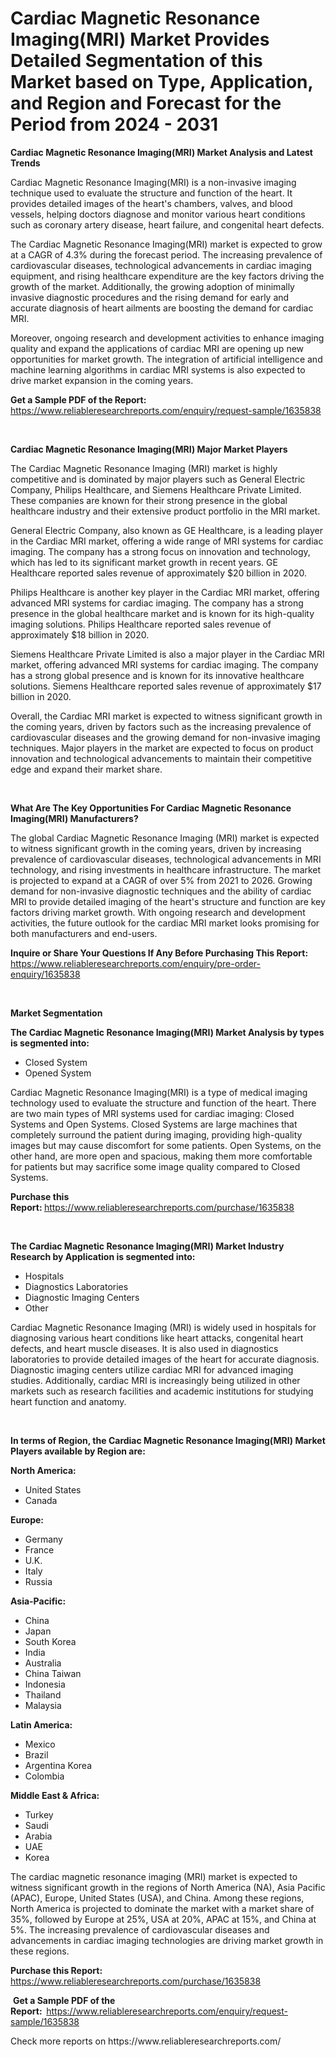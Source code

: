 <p><h1>Cardiac Magnetic Resonance Imaging(MRI) Market Provides Detailed Segmentation of this Market based on Type, Application, and Region and Forecast for the Period from 2024 - 2031</h1></p><p><strong>Cardiac Magnetic Resonance Imaging(MRI) Market Analysis and Latest Trends</strong></p>
<p><p>Cardiac Magnetic Resonance Imaging(MRI) is a non-invasive imaging technique used to evaluate the structure and function of the heart. It provides detailed images of the heart's chambers, valves, and blood vessels, helping doctors diagnose and monitor various heart conditions such as coronary artery disease, heart failure, and congenital heart defects.</p><p>The Cardiac Magnetic Resonance Imaging(MRI) market is expected to grow at a CAGR of 4.3% during the forecast period. The increasing prevalence of cardiovascular diseases, technological advancements in cardiac imaging equipment, and rising healthcare expenditure are the key factors driving the growth of the market. Additionally, the growing adoption of minimally invasive diagnostic procedures and the rising demand for early and accurate diagnosis of heart ailments are boosting the demand for cardiac MRI.</p><p>Moreover, ongoing research and development activities to enhance imaging quality and expand the applications of cardiac MRI are opening up new opportunities for market growth. The integration of artificial intelligence and machine learning algorithms in cardiac MRI systems is also expected to drive market expansion in the coming years.</p></p>
<p><strong>Get a Sample PDF of the Report:&nbsp;</strong> <a href="https://www.reliableresearchreports.com/enquiry/request-sample/1635838">https://www.reliableresearchreports.com/enquiry/request-sample/1635838</a></p>
<p>&nbsp;</p>
<p><strong>Cardiac Magnetic Resonance Imaging(MRI) Major Market Players</strong></p>
<p><p>The Cardiac Magnetic Resonance Imaging (MRI) market is highly competitive and is dominated by major players such as General Electric Company, Philips Healthcare, and Siemens Healthcare Private Limited. These companies are known for their strong presence in the global healthcare industry and their extensive product portfolio in the MRI market.</p><p>General Electric Company, also known as GE Healthcare, is a leading player in the Cardiac MRI market, offering a wide range of MRI systems for cardiac imaging. The company has a strong focus on innovation and technology, which has led to its significant market growth in recent years. GE Healthcare reported sales revenue of approximately $20 billion in 2020.</p><p>Philips Healthcare is another key player in the Cardiac MRI market, offering advanced MRI systems for cardiac imaging. The company has a strong presence in the global healthcare market and is known for its high-quality imaging solutions. Philips Healthcare reported sales revenue of approximately $18 billion in 2020.</p><p>Siemens Healthcare Private Limited is also a major player in the Cardiac MRI market, offering advanced MRI systems for cardiac imaging. The company has a strong global presence and is known for its innovative healthcare solutions. Siemens Healthcare reported sales revenue of approximately $17 billion in 2020.</p><p>Overall, the Cardiac MRI market is expected to witness significant growth in the coming years, driven by factors such as the increasing prevalence of cardiovascular diseases and the growing demand for non-invasive imaging techniques. Major players in the market are expected to focus on product innovation and technological advancements to maintain their competitive edge and expand their market share.</p></p>
<p>&nbsp;</p>
<p><strong>What Are The Key Opportunities For Cardiac Magnetic Resonance Imaging(MRI) Manufacturers?</strong></p>
<p><p>The global Cardiac Magnetic Resonance Imaging (MRI) market is expected to witness significant growth in the coming years, driven by increasing prevalence of cardiovascular diseases, technological advancements in MRI technology, and rising investments in healthcare infrastructure. The market is projected to expand at a CAGR of over 5% from 2021 to 2026. Growing demand for non-invasive diagnostic techniques and the ability of cardiac MRI to provide detailed imaging of the heart's structure and function are key factors driving market growth. With ongoing research and development activities, the future outlook for the cardiac MRI market looks promising for both manufacturers and end-users.</p></p>
<p><strong>Inquire or Share Your Questions If Any Before Purchasing This Report:</strong> <a href="https://www.reliableresearchreports.com/enquiry/pre-order-enquiry/1635838">https://www.reliableresearchreports.com/enquiry/pre-order-enquiry/1635838</a></p>
<p>&nbsp;</p>
<p><strong>Market Segmentation</strong></p>
<p><strong>The Cardiac Magnetic Resonance Imaging(MRI) Market Analysis by types is segmented into:</strong></p>
<p><ul><li>Closed System</li><li>Opened System</li></ul></p>
<p><p>Cardiac Magnetic Resonance Imaging(MRI) is a type of medical imaging technology used to evaluate the structure and function of the heart. There are two main types of MRI systems used for cardiac imaging: Closed Systems and Open Systems. Closed Systems are large machines that completely surround the patient during imaging, providing high-quality images but may cause discomfort for some patients. Open Systems, on the other hand, are more open and spacious, making them more comfortable for patients but may sacrifice some image quality compared to Closed Systems.</p></p>
<p><strong>Purchase this Report:&nbsp;</strong><a href="https://www.reliableresearchreports.com/purchase/1635838">https://www.reliableresearchreports.com/purchase/1635838</a></p>
<p>&nbsp;</p>
<p><strong>The Cardiac Magnetic Resonance Imaging(MRI) Market Industry Research by Application is segmented into:</strong></p>
<p><ul><li>Hospitals</li><li>Diagnostics Laboratories</li><li>Diagnostic Imaging Centers</li><li>Other</li></ul></p>
<p><p>Cardiac Magnetic Resonance Imaging (MRI) is widely used in hospitals for diagnosing various heart conditions like heart attacks, congenital heart defects, and heart muscle diseases. It is also used in diagnostics laboratories to provide detailed images of the heart for accurate diagnosis. Diagnostic imaging centers utilize cardiac MRI for advanced imaging studies. Additionally, cardiac MRI is increasingly being utilized in other markets such as research facilities and academic institutions for studying heart function and anatomy.</p></p>
<p>&nbsp;</p>
<p><strong>In terms of Region, the Cardiac Magnetic Resonance Imaging(MRI) Market Players available by Region are:</strong></p>
<p>
    <p> <strong> North America: </strong>
        <ul>
            <li>United States</li>
            <li>Canada</li>
        </ul>
        </p> 
    <p> <strong> Europe: </strong>
        <ul>
            <li>Germany</li>
            <li>France</li>
            <li>U.K.</li>
            <li>Italy</li>
            <li>Russia</li>
        </ul>
        </p> 
    <p> <strong> Asia-Pacific: </strong>
        <ul>
            <li>China</li>
            <li>Japan</li>
            <li>South Korea</li>
            <li>India</li>
            <li>Australia</li>
            <li>China Taiwan</li>
            <li>Indonesia</li>
            <li>Thailand</li>
            <li>Malaysia</li>
        </ul>
        </p> 
    <p> <strong> Latin America: </strong>
        <ul>
            <li>Mexico</li>
            <li>Brazil</li>
            <li>Argentina Korea</li>
            <li>Colombia</li>
        </ul>
        </p> 
    <p> <strong> Middle East & Africa: </strong>
        <ul>
            <li>Turkey</li>
            <li>Saudi</li>
            <li>Arabia</li>
            <li>UAE</li>
            <li>Korea</li>
        </ul>
    </p>
    </p>
<p><p>The cardiac magnetic resonance imaging (MRI) market is expected to witness significant growth in the regions of North America (NA), Asia Pacific (APAC), Europe, United States (USA), and China. Among these regions, North America is projected to dominate the market with a market share of 35%, followed by Europe at 25%, USA at 20%, APAC at 15%, and China at 5%. The increasing prevalence of cardiovascular diseases and advancements in cardiac imaging technologies are driving market growth in these regions.</p></p>
<p><strong>Purchase this Report: </strong><a href="https://www.reliableresearchreports.com/purchase/1635838">https://www.reliableresearchreports.com/purchase/1635838</a></p>
<p>&nbsp;<strong>Get a Sample PDF of the Report:&nbsp;&nbsp;</strong><a href="https://www.reliableresearchreports.com/enquiry/request-sample/1635838">https://www.reliableresearchreports.com/enquiry/request-sample/1635838</a></p>
<p><strong></strong></p>
<p>Check more reports on https://www.reliableresearchreports.com/</p>